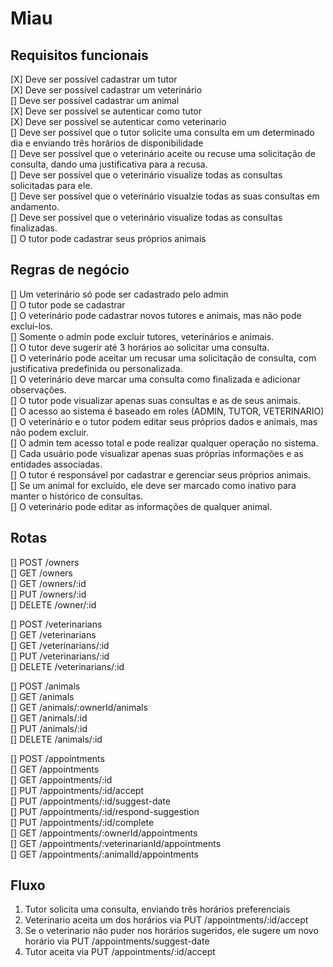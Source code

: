# Miau

## Requisitos funcionais
[X] Deve ser possível cadastrar um tutor</br>
[X] Deve ser possível cadastrar um veterinário</br>
[] Deve ser possível cadastrar um animal</br>
[X] Deve ser possível se autenticar como tutor</br>
[X] Deve ser possível se autenticar como veterinario</br>
[] Deve ser possível que o tutor solicite uma consulta em um determinado dia e enviando três horários de disponibilidade</br>
[] Deve ser possível que o veterinário aceite ou recuse uma solicitação de consulta, dando uma justificativa para a recusa.</br>
[] Deve ser possível que o veterinário visualize todas as consultas solicitadas para ele.</br>
[] Deve ser possível que o veterinário visualzie todas as suas consultas em andamento.</br>
[] Deve ser possível que o veterinário visualize todas as consultas finalizadas.</br>
[] O tutor pode cadastrar seus próprios animais</br>

## Regras de negócio
[] Um veterinário só pode ser cadastrado pelo admin</br>
[] O tutor pode se cadastrar</br>
[] O veterinário pode cadastrar novos tutores e animais, mas não pode excluí-los.</br>
[] Somente o admin pode excluir tutores, veterinários e animais.</br>
[] O tutor deve sugerir até 3 horários ao solicitar uma consulta.</br>
[] O veterinário pode aceitar um recusar uma solicitação de consulta, com justificativa predefinida ou personalizada.</br>
[] O veterinário deve marcar uma consulta como finalizada e adicionar observações.</br>
[] O tutor pode visualizar apenas suas consultas e as de seus animais.</br>
[] O acesso ao sistema é baseado em roles (ADMIN, TUTOR, VETERINARIO)</br>
[] O veterinário e o tutor podem editar seus próprios dados e animais, mas não podem excluir.</br>
[] O admin tem acesso total e pode realizar qualquer operação no sistema.</br>
[] Cada usuário pode visualizar apenas suas próprias informações e as entidades associadas.</br>
[] O tutor é responsável por cadastrar e gerenciar seus próprios animais.</br>
[] Se um animal for excluído, ele deve ser marcado como inativo para manter o histórico de consultas.</br>
[] O veterinário pode editar as informações de qualquer animal.</br>

## Rotas
[] POST /owners</br>
[] GET /owners</br>
[] GET /owners/:id</br>
[] PUT /owners/:id</br>
[] DELETE /owner/:id</br>

[] POST /veterinarians</br>
[] GET /veterinarians</br>
[] GET /veterinarians/:id</br>
[] PUT /veterinarians/:id</br>
[] DELETE /veterinarians/:id</br>

[] POST /animals</br>
[] GET /animals</br>
[] GET /animals/:ownerId/animals</br>
[] GET /animals/:id</br>
[] PUT /animals/:id</br>
[] DELETE /animals/:id</br>

[] POST /appointments</br>
[] GET /appointments</br>
[] GET /appointments/:id</br>
[] PUT /appointments/:id/accept</br>
[] PUT /appointments/:id/suggest-date</br>
[] PUT /appointments/:id/respond-suggestion</br>
[] PUT /appointments/:id/complete</br>
[] GET /appointments/:ownerId/appointments</br>
[] GET /appointments/:veterinarianId/appointments</br>
[] GET /appointments/:animalId/appointments</br>

## Fluxo
1. Tutor solicita uma consulta, enviando três horários preferenciais
2. Veterinario aceita um dos horários via PUT /appointments/:id/accept
3. Se o veterinario não puder nos horários sugeridos, ele sugere um novo horário via PUT /appointments/suggest-date
4. Tutor aceita via PUT /appointments/:id/accept
